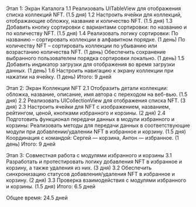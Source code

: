 Этап 1: Экран Каталога
1.1 Реализовать UITableView для отображения списка коллекций NFT. (1.5 дня) 1.2 Настроить ячейки для коллекций, отображающие обложку, название и количество NFT. (1.5 дня) 1.3 Добавить кнопку сортировки с вариантами сортировки: по названию и по количеству NFT. (1.5 дня) 1.4 Реализовать логику сортировки:
По названию – сортировать коллекции в алфавитном порядке. (1 день)
По количеству NFT – сортировать коллекции по убыванию или возрастанию количества NFT. (1 день)
Обеспечить сохранение выбранного пользователем порядка сортировки локально. (1 день) 1.5 Добавить индикатор загрузки для отображения во время загрузки данных. (1 день) 1.6 Настроить навигацию к экрану коллекции при нажатии на ячейку. (1 день)
Итого: 9 дней

Этап 2: Экран Коллекции NFT
2.1 Отобразить детали коллекции: обложка, название, описание, имя автора с переходом на веб-вью. (1.5 дня) 2.2 Реализовать UICollectionView для отображения списка NFT. (3 дня) 2.3 Настроить ячейки для NFT с изображением, названием, рейтингом, ценой, кнопками избранного и корзины. (2 дня) 2.4 Подготовить функционал передачи данных в модули избранного и корзины:
Реализовать методы для передачи данных в соответствующие модули при добавлении/удалении NFT в избранное и корзину. (1.5 дня)
Координация с командой: Сергей — корзина, Антон — избранное. (1 день)
Итого: 9 дней

Этап 3: Совместная работа с модулями избранного и корзины
3.1 Разработать и протестировать логику добавления NFT в избранное и корзину, а также удаления из них. (3 дня) 3.2 Обеспечить синхронизацию статусов добавления/удаления NFT в избранное и корзину. (2 дня)
3.3 Проверка взаимодействия с модулями избранного и корзины. (1.5 дня)
Итого: 6.5 дней

Общее время: 24.5 дней
